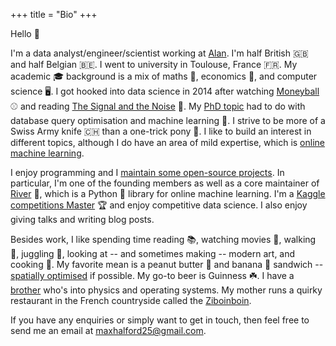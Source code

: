 +++
title = "Bio"
+++

Hello 👋

I'm a data analyst/engineer/scientist working at [Alan](https://alan.com/). I'm half British 🇬🇧 and half Belgian 🇧🇪. I went to university in Toulouse, France 🇫🇷. My academic 🎓 background is a mix of maths 🧮, economics 💸, and computer science 🖥️. I got hooked into data science in 2014 after watching [Moneyball](https://www.wikiwand.com/en/Moneyball_(film)) ⚾ and reading [The Signal and the Noise](https://www.wikiwand.com/en/The_Signal_and_the_Noise) 📖. My [PhD topic](/blog/phd-about) had to do with database query optimisation and machine learning 🤖. I strive to be more of a Swiss Army knife 🇨🇭 than a one-trick pony 🐴. I like to build an interest in different topics, although I do have an area of mild expertise, which is [online machine learning](https://www.wikiwand.com/en/Online_machine_learning).

I enjoy programming and I [maintain some open-source projects](https://github.com/MaxHalford/). In particular, I'm one of the founding members as well as a core maintainer of [River](https://github.com/online-ml/river) 🌊, which is a Python 🐍 library for online machine learning. I'm a [Kaggle competitions Master](https://www.kaggle.com/maxhalford) 🏆 and enjoy competitive data science. I also enjoy giving talks and writing blog posts.

Besides work, I like spending time reading 📚, watching movies 🍿, walking 🚶, juggling 🤹, looking at -- and sometimes making -- modern art, and cooking 🍲. My favorite mean is a peanut butter 🥜 and banana 🍌 sandwich -- [spatially optimised](https://www.ethanrosenthal.com/2020/08/25/optimal-peanut-butter-and-banana-sandwiches/) if possible. My go-to beer is Guinness ☘️. I have a [brother](https://jack.0x5.be/) who's into physics and operating systems. My mother runs a quirky restaurant in the French countryside called the [Ziboinboin](https://ziboinboin.com/).

If you have any enquiries or simply want to get in touch, then feel free to send me an email at [maxhalford25@gmail.com](mailto:maxhalford25@gmail.com).
